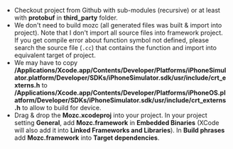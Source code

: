 - Checkout project from Github with sub-modules (recursive) or at least with **protobuf** in **third_party** folder.
- We don't need to build mozc (all generated files was built & import into project).
Note that I don't import all source files into framework project. If you get compile error about function symbol not defined,
please search the source file (`.cc`) that contains the function and import into equivalent target of project.  
- We may have to copy **/Applications/Xcode.app/Contents/Developer/Platforms/iPhoneSimulator.platform/Developer/SDKs/iPhoneSimulator.sdk/usr/include/crt_externs.h**
to **/Applications/Xcode.app/Contents/Developer/Platforms/iPhoneOS.platform/Developer/SDKs/iPhoneSimulator.sdk/usr/include/crt_externs.h**
to allow to build for device.
- Drag & drop the **Mozc.xcodeproj** into your project. In your project setting **General**, add **Mozc.framework** in **Embedded Binaries**
(XCode will also add it into **Linked Frameworks and Libraries**). In **Build phrases** add **Mozc.framework** into **Target dependencies**.
